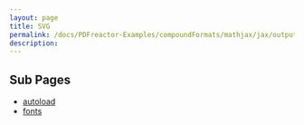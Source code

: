 ```yaml
---
layout: page
title: SVG
permalink: /docs/PDFreactor-Examples/compoundFormats/mathjax/jax/output/SVG/
description: 
---
```


## Sub Pages
* [autoload](/compare.html2pdf.tools/docs/PDFreactor-Examples/compoundFormats/mathjax/jax/output/SVG/autoload/)
* [fonts](/compare.html2pdf.tools/docs/PDFreactor-Examples/compoundFormats/mathjax/jax/output/SVG/fonts/)



